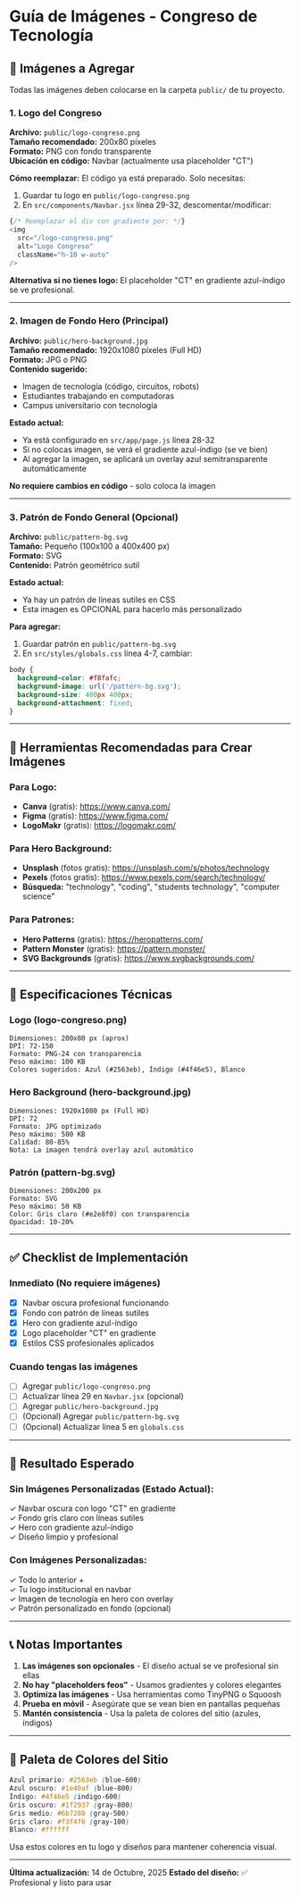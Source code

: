 # Guía de Imágenes - Congreso de Tecnología

## 📸 Imágenes a Agregar

Todas las imágenes deben colocarse en la carpeta `public/` de tu proyecto.

### 1. Logo del Congreso
**Archivo:** `public/logo-congreso.png`  
**Tamaño recomendado:** 200x80 píxeles  
**Formato:** PNG con fondo transparente  
**Ubicación en código:** Navbar (actualmente usa placeholder "CT")

**Cómo reemplazar:**
El código ya está preparado. Solo necesitas:
1. Guardar tu logo en `public/logo-congreso.png`
2. En `src/components/Navbar.jsx` línea 29-32, descomentar/modificar:
```javascript
{/* Reemplazar el div con gradiente por: */}
<img 
  src="/logo-congreso.png" 
  alt="Logo Congreso" 
  className="h-10 w-auto"
/>
```

**Alternativa si no tienes logo:** El placeholder "CT" en gradiente azul-índigo se ve profesional.

---

### 2. Imagen de Fondo Hero (Principal)
**Archivo:** `public/hero-background.jpg`  
**Tamaño recomendado:** 1920x1080 píxeles (Full HD)  
**Formato:** JPG o PNG  
**Contenido sugerido:** 
- Imagen de tecnología (código, circuitos, robots)
- Estudiantes trabajando en computadoras
- Campus universitario con tecnología

**Estado actual:** 
- Ya está configurado en `src/app/page.js` línea 28-32
- Si no colocas imagen, se verá el gradiente azul-índigo (se ve bien)
- Al agregar la imagen, se aplicará un overlay azul semitransparente automáticamente

**No requiere cambios en código** - solo coloca la imagen

---

### 3. Patrón de Fondo General (Opcional)
**Archivo:** `public/pattern-bg.svg`  
**Tamaño:** Pequeño (100x100 a 400x400 px)  
**Formato:** SVG  
**Contenido:** Patrón geométrico sutil

**Estado actual:**
- Ya hay un patrón de líneas sutiles en CSS
- Esta imagen es OPCIONAL para hacerlo más personalizado

**Para agregar:**
1. Guardar patrón en `public/pattern-bg.svg`
2. En `src/styles/globals.css` línea 4-7, cambiar:
```css
body {
  background-color: #f8fafc;
  background-image: url('/pattern-bg.svg');
  background-size: 400px 400px;
  background-attachment: fixed;
}
```

---

## 🎨 Herramientas Recomendadas para Crear Imágenes

### Para Logo:
- **Canva** (gratis): https://www.canva.com/
- **Figma** (gratis): https://www.figma.com/
- **LogoMakr** (gratis): https://logomakr.com/

### Para Hero Background:
- **Unsplash** (fotos gratis): https://unsplash.com/s/photos/technology
- **Pexels** (fotos gratis): https://www.pexels.com/search/technology/
- **Búsqueda:** "technology", "coding", "students technology", "computer science"

### Para Patrones:
- **Hero Patterns** (gratis): https://heropatterns.com/
- **Pattern Monster** (gratis): https://pattern.monster/
- **SVG Backgrounds** (gratis): https://www.svgbackgrounds.com/

---

## 📐 Especificaciones Técnicas

### Logo (logo-congreso.png)
```
Dimensiones: 200x80 px (aprox)
DPI: 72-150
Formato: PNG-24 con transparencia
Peso máximo: 100 KB
Colores sugeridos: Azul (#2563eb), Índigo (#4f46e5), Blanco
```

### Hero Background (hero-background.jpg)
```
Dimensiones: 1920x1080 px (Full HD)
DPI: 72
Formato: JPG optimizado
Peso máximo: 500 KB
Calidad: 80-85%
Nota: La imagen tendrá overlay azul automático
```

### Patrón (pattern-bg.svg)
```
Dimensiones: 200x200 px
Formato: SVG
Peso máximo: 50 KB
Color: Gris claro (#e2e8f0) con transparencia
Opacidad: 10-20%
```

---

## ✅ Checklist de Implementación

### Inmediato (No requiere imágenes)
- [x] Navbar oscura profesional funcionando
- [x] Fondo con patrón de líneas sutiles
- [x] Hero con gradiente azul-índigo
- [x] Logo placeholder "CT" en gradiente
- [x] Estilos CSS profesionales aplicados

### Cuando tengas las imágenes
- [ ] Agregar `public/logo-congreso.png`
- [ ] Actualizar línea 29 en `Navbar.jsx` (opcional)
- [ ] Agregar `public/hero-background.jpg`
- [ ] (Opcional) Agregar `public/pattern-bg.svg`
- [ ] (Opcional) Actualizar línea 5 en `globals.css`

---

## 🎯 Resultado Esperado

### Sin Imágenes Personalizadas (Estado Actual):
✓ Navbar oscura con logo "CT" en gradiente  
✓ Fondo gris claro con líneas sutiles  
✓ Hero con gradiente azul-índigo  
✓ Diseño limpio y profesional  

### Con Imágenes Personalizadas:
✓ Todo lo anterior +  
✓ Tu logo institucional en navbar  
✓ Imagen de tecnología en hero con overlay  
✓ Patrón personalizado en fondo (opcional)  

---

## 📞 Notas Importantes

1. **Las imágenes son opcionales** - El diseño actual se ve profesional sin ellas
2. **No hay "placeholders feos"** - Usamos gradientes y colores elegantes
3. **Optimiza las imágenes** - Usa herramientas como TinyPNG o Squoosh
4. **Prueba en móvil** - Asegúrate que se vean bien en pantallas pequeñas
5. **Mantén consistencia** - Usa la paleta de colores del sitio (azules, índigos)

---

## 🎨 Paleta de Colores del Sitio

```css
Azul primario: #2563eb (blue-600)
Azul oscuro: #1e40af (blue-800)
Índigo: #4f46e5 (indigo-600)
Gris oscuro: #1f2937 (gray-800)
Gris medio: #6b7280 (gray-500)
Gris claro: #f3f4f6 (gray-100)
Blanco: #ffffff
```

Usa estos colores en tu logo y diseños para mantener coherencia visual.

---

**Última actualización:** 14 de Octubre, 2025
**Estado del diseño:** ✅ Profesional y listo para usar

